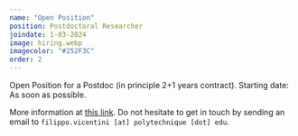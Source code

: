 ```yaml
---
name: "Open Position"
position: Postdoctoral Researcher
joindate: 1-03-2024
image: hiring.webp
imagecolor: "#252F3C"
order: 2
---
```


Open Position for a Postdoc (in principle 2+1 years contract). Starting date: As soon as possible.

More information at [this link](https://www.quantiki.org/position/postdoc-machine-learning-classical-simulation-many-body-quantum-systems-and-quantum). Do not hesitate to get in touch by sending an email to `filippo.vicentini [at] polytechnique [dot] edu`.